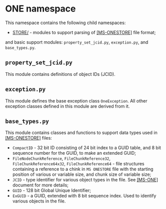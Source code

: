 # ONE namespace

This namespace contains the following child namespaces:

- [STORE/](STORE/README.md) - modules to support parsing of
[[MS-ONESTORE]](https://learn.microsoft.com/en-us/openspecs/office_file_formats/ms-onestore/ae670cd2-4b38-4b24-82d1-87cfb2cc3725)
file format;

and basic support modules:
`property_set_jcid.py`,
`exception.py`,
and `base_types.py`.

## `property_set_jcid.py`

This module contains definitions of object IDs (JCID).

## `exception.py`

This module defines the base exception class `OneException`. All other exception classes defined in this module are derived from it.

## `base_types.py`

This module contains classes and functions to support data types used in
[[MS-ONESTORE]](https://learn.microsoft.com/en-us/openspecs/office_file_formats/ms-onestore/ae670cd2-4b38-4b24-82d1-87cfb2cc3725) files:

- `CompactID` - 32 bit ID consisting of 24 bit index to a GUID table, and 8 bit sequence number for the GUID, to make an extended GUID;
- `FileNodeChunkReference`, `FileChunkReference32`, `FileChunkReference64x32`, `FileChunkReference64` - file
structures containing a reference to a chink in `MS ONESTORE` file with the starting position of various or variable size,
and chunk size of variable size;
- `JCID` - type identifier for various object types in the file. See [[MS-ONE]](https://learn.microsoft.com/en-us/openspecs/office_file_formats/ms-one/73d22548-a613-4350-8c23-07d15576be50) document for more details;
- `GUID` - 128 bit Global Unique Identifier;
- `ExGUID` -  a GUID, extended with 8 bit sequence index. Used to identify various objects in the file.
